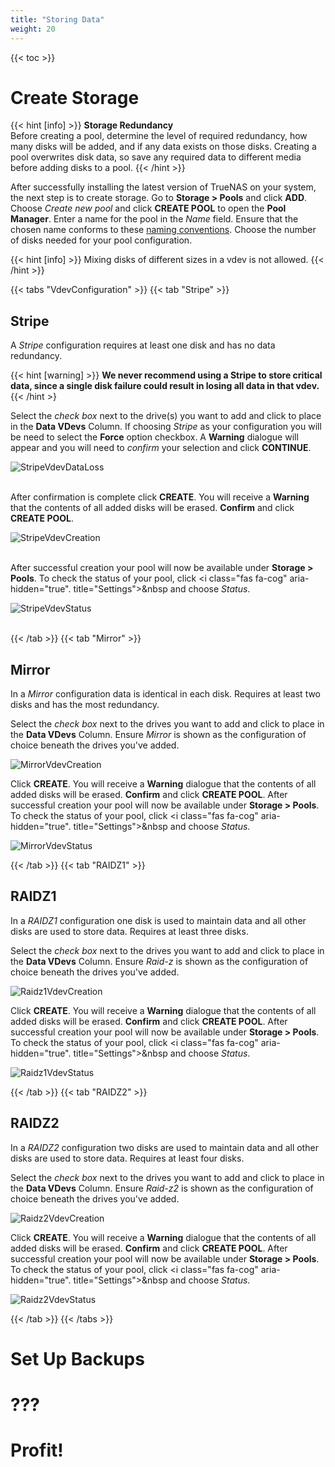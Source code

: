 ```yaml
---
title: "Storing Data"
weight: 20
---
```


{{< toc >}}

# Create Storage

{{< hint [info] >}}
**Storage Redundancy**\
Before creating a pool, determine the level of required redundancy, how many disks will be added, and if any data exists on those disks. Creating a pool overwrites disk data, so save any required data to different media before adding disks to a pool.
{{< /hint >}}

After successfully installing the latest version of TrueNAS on your system, the next step is to create storage.  Go to **Storage > Pools** and click **ADD**.  Choose *Create new pool* and click **CREATE POOL** to open the **Pool Manager**. Enter a name for the pool in the *Name* field. Ensure that the chosen name conforms to these [naming conventions](https://docs.oracle.com/cd/E23824_01/html/821-1448/gbcpt.html). Choose the number of disks needed for your pool configuration.

{{< hint [info] >}}
Mixing disks of different sizes in a vdev is not allowed.
{{< /hint >}}

{{< tabs "VdevConfiguration" >}}
{{< tab "Stripe" >}}
## Stripe
 
A *Stripe* configuration requires at least one disk and has no data redundancy.

{{< hint [warning] >}}
**We never recommend using a Stripe to store critical data, since a single disk failure could result in losing all data in that vdev.**
{{< /hint >}

Select the *check box* next to the drive(s) you want to add and click <i class="fas fa-arrow-right" aria-hidden="true" title="Right Arrow"></i> to place in the **Data VDevs** Column. If choosing *Stripe* as your configuration you will be need to select the **Force** option checkbox.  A **Warning** dialogue will appear and you will need to *confirm* your selection and click **CONTINUE**.  

![StripeVdevDataLoss](/images/CORE/12.0/StoringDataStripe.png "Stripe Vdev Warning")
<br><br>

After confirmation is complete click **CREATE**.  You will receive a **Warning** that the contents of all added disks will be erased.  **Confirm** and click **CREATE POOL**. 

![StripeVdevCreation](/images/CORE/12.0/StoringDataStripe.png "Stripe Vdev Creation")
<br><br>

After successful creation your pool will now be available under **Storage > Pools**.  To check the status of your pool, click <i class="fas fa-cog" aria-hidden="true". title="Settings"></i>&nbsp and choose *Status*.

![StripeVdevStatus](/images/CORE/12.0/StoringDataStripeStatus.png "Stripe Vdev Status")
<br><br>

{{< /tab >}}
{{< tab "Mirror" >}}

## Mirror
 
In a *Mirror* configuration data is identical in each disk. Requires at least two disks and has the most redundancy.

Select the *check box* next to the drives you want to add and click <i class="fas fa-arrow-right" aria-hidden="true" title="Right Arrow"></i> to place in the **Data VDevs** Column.  Ensure *Mirror* is shown as the configuration of choice beneath the drives you've added.  

![MirrorVdevCreation](/images/CORE/12.0/StoringDataMirror.png "Mirrorr Vdev Creation")

Click **CREATE**.  You will receive a **Warning** dialogue that the contents of all added disks will be erased.  **Confirm** and click **CREATE POOL**.  After successful creation your pool will now be available under **Storage > Pools**.  To check the status of your pool, click <i class="fas fa-cog" aria-hidden="true". title="Settings"></i>&nbsp and choose *Status*.

![MirrorVdevStatus](/images/CORE/12.0/StoringDataMirrorStatus.png "Mirror Vdev Status")

{{< /tab >}}
{{< tab "RAIDZ1" >}}

## RAIDZ1

In a *RAIDZ1* configuration one disk is used to maintain data and all other disks are used to store data. Requires at least three disks.

Select the *check box* next to the drives you want to add and click <i class="fas fa-arrow-right" aria-hidden="true" title="Right Arrow"></i> to place in the **Data VDevs** Column.  Ensure *Raid-z* is shown as the configuration of choice beneath the drives you've added.

![Raidz1VdevCreation](/images/CORE/12.0/StoringDataRaidz1.png "Raidz-1 Vdev Creation")

Click **CREATE**.  You will receive a **Warning** dialogue that the contents of all added disks will be erased.  **Confirm** and click **CREATE POOL**.  After successful creation your pool will now be available under **Storage > Pools**.  To check the status of your pool, click <i class="fas fa-cog" aria-hidden="true". title="Settings"></i>&nbsp and choose *Status*.

![Raidz1VdevStatus](/images/CORE/12.0/StoringDataRaidz1Status.png "Raidz-1 Vdev Status")

{{< /tab >}}
{{< tab "RAIDZ2" >}}

## RAIDZ2

In a *RAIDZ2* configuration two disks are used to maintain data and all other disks are used to store data. Requires at least four disks.

Select the *check box* next to the drives you want to add and click <i class="fas fa-arrow-right" aria-hidden="true" title="Right Arrow"></i> to place in the **Data VDevs** Column.  Ensure *Raid-z2* is shown as the configuration of choice beneath the drives you've added.

![Raidz2VdevCreation](/images/CORE/12.0/StoringDataRaidz2.png "Raidz-2 Vdev Creation")

Click **CREATE**.  You will receive a **Warning** dialogue that the contents of all added disks will be erased.  **Confirm** and click **CREATE POOL**.  After successful creation your pool will now be available under **Storage > Pools**.  To check the status of your pool, click <i class="fas fa-cog" aria-hidden="true". title="Settings"></i>&nbsp and choose *Status*.

![Raidz2VdevStatus](/images/CORE/12.0/StoringDataRaidz2Status.png "Raidz-2 Vdev Status")

{{< /tab >}}
{{< /tabs >}}

# Set Up Backups

# ???

# Profit!
